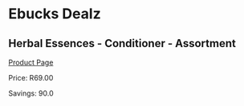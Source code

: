 
# Ebucks Dealz
## Herbal Essences - Conditioner - Assortment
[Product Page](https://www.ebucks.com/web/shop/productSelected.do?prodId=1018704874&catId=1158500262)

Price: R69.00

Savings: 90.0


	